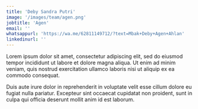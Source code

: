 ```yaml
---
title: 'Deby Sandra Putri'
image: '/images/team/agen.png'
jobtitle: 'Agen'
email: ''
whatsappurl: 'https://wa.me/62811149712/?text=Mbak+Deby+Agen+Ahlan'
linkedinurl: ''
---
```


Lorem ipsum dolor sit amet, consectetur adipiscing elit, sed do eiusmod tempor incididunt ut labore et dolore magna aliqua. Ut enim ad minim veniam, quis nostrud exercitation ullamco laboris nisi ut aliquip ex ea commodo consequat.

Duis aute irure dolor in reprehenderit in voluptate velit esse cillum dolore eu fugiat nulla pariatur. Excepteur sint occaecat cupidatat non proident, sunt in culpa qui officia deserunt mollit anim id est laborum.
